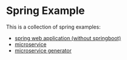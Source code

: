 # Spring Example

This is a collection of spring examples:

- [spring web application (without springboot)](https://github.com/shaunlu00/spring-example/tree/master/springwebapp-without_springboot)
- [microservice](https://github.com/shaunlu00/spring-example/tree/master/microservice)
- [microservice generator](https://github.com/shaunlu00/spring-example/tree/master/microservice-generator)
